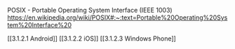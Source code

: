 POSIX - Portable Operating System Interface (IEEE 1003)
https://en.wikipedia.org/wiki/POSIX#:~:text=Portable%20Operating%20System%20Interface%20

[[3.1.2.1 Android]]
[[3.1.2.2 iOS]]
[[3.1.2.3 Windows Phone]]


